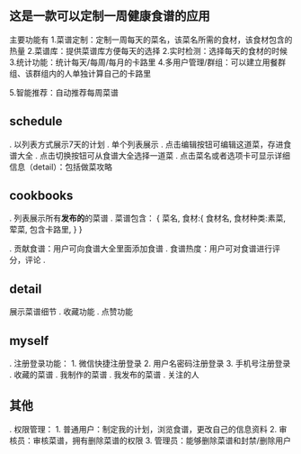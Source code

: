 

## 这是一款可以定制一周健康食谱的应用
主要功能有
1.菜谱定制：定制一周每天的菜名，该菜名所需的食材，该食材包含的热量
2.菜谱库：提供菜谱库方便每天的选择
2.实时检测：选择每天的食材的时候
3.统计功能：统计每天/每周/每月的卡路里
4.多用户管理/群组：可以建立用餐群组、该群组内的人单独计算自己的卡路里

5.智能推荐：自动推荐每周菜谱


## schedule
. 以列表方式展示7天的计划
. 单个列表展示
. 点击编辑按钮可编辑这道菜，存进食谱大全
. 点击切换按钮可从食谱大全选择一道菜
. 点击菜名或者选项卡可显示详细信息（detail）：包括做菜攻略

## cookbooks
. 列表展示所有**发布的**的菜谱
. 菜谱包含：
    {
        菜名,
        食材:{
            食材名,
            食材种类:素菜,荤菜,
            包含卡路里,
        }
    }

. 贡献食谱：用户可向食谱大全里面添加食谱
. 食谱热度：用户可对食谱进行评分，评论
. 

## detail
展示菜谱细节
. 收藏功能
. 点赞功能



## myself
. 注册登录功能：
    1. 微信快捷注册登录
    2. 用户名密码注册登录
    3. 手机号注册登录
. 收藏的菜谱
. 我制作的菜谱
. 我发布的菜谱
. 关注的人


## 其他
. 权限管理：
    1. 普通用户：制定我的计划，浏览食谱，更改自己的信息资料
    2. 审核员：审核菜谱，拥有删除菜谱的权限
    3. 管理员：能够删除菜谱和封禁/删除用户
    
